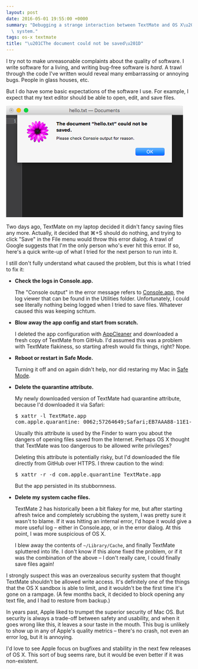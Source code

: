 ```yaml
---
layout: post
date: 2016-05-01 19:55:00 +0000
summary: "Debugging a strange interaction between TextMate and OS X\u2019s security\
  \ system."
tags: os-x textmate
title: "\u201CThe document could not be saved\u201D"
---
```


I try not to make unreasonable complaints about the quality of software.
I write software for a living, and writing bug-free software is *hard*.
A trawl through the code I've written would reveal many embarrassing or annoying bugs.
People in glass houses, etc.

But I do have some basic expectations of the software I use.
For example, I expect that my text editor should be able to open, edit, and save files.

![A screenshot of a TextMate window showing a dialog "The document 'hello.txt' could not be saved.  Please check Console output for reason."](/images/2016/textmate-error.png)

Two days ago, TextMate on my laptop decided it didn't fancy saving files any more.
Actually, it decided that ⌘+S should do nothing, and trying to click "Save" in the File menu would throw this error dialog.
A trawl of Google suggests that I'm the only person who's ever hit this error.
If so, here's a quick write-up of what I tried for the next person to run into it.

<!-- summary -->

I still don't fully understand what caused the problem, but this is what I tried to fix it:

*   **Check the logs in Console.app.**

    The "Console output" in the error message refers to [Console.app][console], the log viewer that can be found in the Utilities folder.
    Unfortunately, I could see literally nothing being logged when I tried to save files.
    Whatever caused this was keeping schtum.

*   **Blow away the app config and start from scratch.**

    I deleted the app configuration with [AppCleaner][cleaner] and downloaded a fresh copy of TextMate from GitHub.
    I'd assumed this was a problem with TextMate flakiness, so starting afresh would fix things, right?
    Nope.

*   **Reboot or restart in Safe Mode.**

    Turning it off and on again didn't help, nor did restaring my Mac in [Safe Mode][safemode].

*   **Delete the quarantine attribute.**

    My newly downloaded version of TextMate had quarantine attribute, because I'd downloaded it via Safari:

    <div class="codehilite"><pre><span></span><span class="gp">$</span> xattr -l TextMate.app
    <span class="go">com.apple.quarantine: 0062;57264649;Safari;EB7AAA88-11E1-42E8-9D88-D90B03E5973E</span>
    </pre></div>

    Usually this attribute is used by the Finder to warn you about the dangers of opening files saved from the Internet.
    Perhaps OS X thought that TextMate was too dangerous to be allowed write privileges?

    Deleting this attribute is potentially risky, but I'd downloaded the file directly from GitHub over HTTPS.
    I threw caution to the wind:

    <div class="codehilite"><pre><span></span><span class="gp">$</span> xattr -r -d com.apple.quarantine TextMate.app
    </pre></div>

    But the app persisted in its stubbornness.

*   **Delete my system cache files.**

    TextMate 2 has historically been a bit flakey for me, but after starting afresh twice and completely scrubbing the system, I was pretty sure it wasn't to blame.
    If it was hitting an internal error, I'd hope it would give a more useful log – either in Console.app, or in the error dialog.
    At this point, I was more suspicious of OS X.

    I blew away the contents of `~/Library/Cache`, and finally TextMate spluttered into life.
    I don't know if this alone fixed the problem, or if it was the combination of the above – I don't really care, I could finally save files again!

I strongly suspect this was an overzealous security system that thought TextMate shouldn't be allowed write access.
It's definitely one of the things that the OS X sandbox is able to limit, and it wouldn't be the first time it's gone on a rampage.
(A few months back, it decided to block opening any text file, and I had to restore from backup.)

In years past, Apple liked to trumpet the superior security of Mac&nbsp;OS.
But security is always a trade-off between safety and usability, and when it goes wrong like this, it leaves a sour taste in the mouth.
This bug is unlikely to show up in any of Apple's quality metrics &ndash; there's no crash, not even an error log, but it is annoying.

I'd love to see Apple focus on bugfixes and stability in the next few releases of OS X.
This sort of bug seems rare, but it would be even better if it was non-existent.

[cleaner]: https://freemacsoft.net/appcleaner/
[safemode]: https://support.apple.com/en-us/HT201262
[console]: https://en.wikipedia.org/wiki/List_of_OS_X_components#Console
